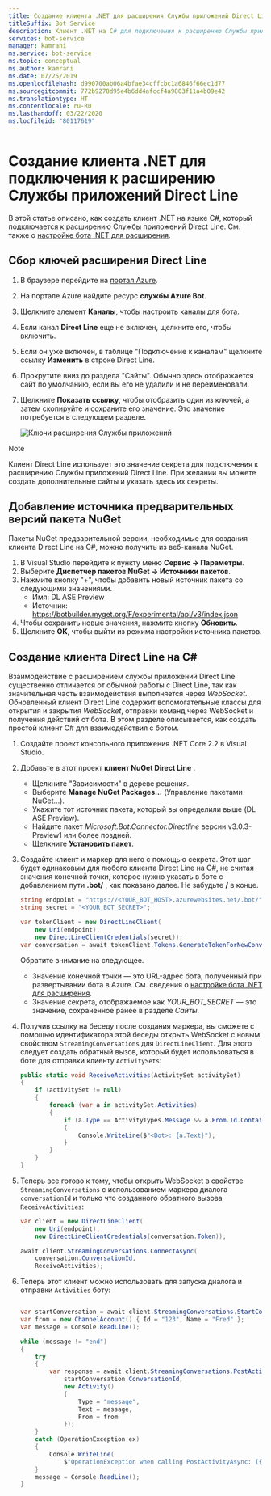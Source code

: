 ```yaml
---
title: Создание клиента .NET для расширения Службы приложений Direct Line
titleSuffix: Bot Service
description: Клиент .NET на C# для подключения к расширению Службы приложений Direct Line
services: bot-service
manager: kamrani
ms.service: bot-service
ms.topic: conceptual
ms.author: kamrani
ms.date: 07/25/2019
ms.openlocfilehash: d990700ab06a4bfae34cffcbc1a6846f66ec1d77
ms.sourcegitcommit: 772b9278d95e4b6dd4afccf4a9803f11a4b09e42
ms.translationtype: HT
ms.contentlocale: ru-RU
ms.lasthandoff: 03/22/2020
ms.locfileid: "80117619"
---
```

# <a name="create-net-client-to-connect-to-direct-line-app-service-extension"></a>Создание клиента .NET для подключения к расширению Службы приложений Direct Line

В этой статье описано, как создать клиент .NET на языке C#, который подключается к расширению Службы приложений Direct Line.
См. также о [настройке бота .NET для расширения](bot-service-channel-directline-extension-net-bot.md).

## <a name="gather-your-direct-line-extension-keys"></a>Сбор ключей расширения Direct Line

1. В браузере перейдите на [портал Azure](https://portal.azure.com/).
1. На портале Azure найдите ресурс **службы Azure Bot**.
1. Щелкните элемент **Каналы**, чтобы настроить каналы для бота.
1. Если канал **Direct Line** еще не включен, щелкните его, чтобы включить.
1. Если он уже включен, в таблице "Подключение к каналам" щелкните ссылку **Изменить** в строке Direct Line.
1. Прокрутите вниз до раздела "Сайты". Обычно здесь отображается сайт по умолчанию, если вы его не удалили и не переименовали.
1. Щелкните **Показать ссылку**, чтобы отобразить один из ключей, а затем скопируйте и сохраните его значение. Это значение потребуется в следующем разделе.

    ![Ключи расширения Службы приложений](./media/channels/direct-line-extension-extension-keys-net-client.png)

> [!NOTE]
> Клиент Direct Line использует это значение секрета для подключения к расширению Службы приложений Direct Line. При желании вы можете создать дополнительные сайты и указать здесь их секреты.

## <a name="add-the-preview-nuget-package-source"></a>Добавление источника предварительных версий пакета NuGet

Пакеты NuGet предварительной версии, необходимые для создания клиента Direct Line на C#, можно получить из веб-канала NuGet.

1. В Visual Studio перейдите к пункту меню **Сервис -> Параметры**.
1. Выберите **Диспетчер пакетов NuGet -> Источники пакетов**.
1. Нажмите кнопку "+", чтобы добавить новый источник пакета со следующими значениями.
    - Имя: DL ASE Preview
    - Источник: https://botbuilder.myget.org/F/experimental/api/v3/index.json
1. Чтобы сохранить новые значения, нажмите кнопку **Обновить**.
1. Щелкните **ОК**, чтобы выйти из режима настройки источника пакетов.

## <a name="create-a-c-direct-line-client"></a>Создание клиента Direct Line на C#

Взаимодействие с расширением службы приложений Direct Line существенно отличается от обычной работы с Direct Line, так как значительная часть взаимодействия выполняется через *WebSocket*. Обновленный клиент Direct Line содержит вспомогательные классы для открытия и закрытия *WebSocket*, отправки команд через WebSocket и получения действий от бота. В этом разделе описывается, как создать простой клиент C# для взаимодействия с ботом.

1. Создайте проект консольного приложения .NET Core 2.2 в Visual Studio.
1. Добавьте в этот проект **клиент NuGet Direct Line** .
    - Щелкните "Зависимости" в дереве решения.
    - Выберите **Manage NuGet Packages...** (Управление пакетами NuGet...).
    - Укажите тот источник пакета, который вы определили выше (DL ASE Preview).
    - Найдите пакет *Microsoft.Bot.Connector.Directline* версии v3.0.3-Preview1 или более поздней.
    - Щелкните **Установить пакет**.
1. Создайте клиент и маркер для него с помощью секрета. Этот шаг будет одинаковым для любого клиента Direct Line на C#, не считая значения конечной точки, которое нужно указать в боте с добавлением пути **.bot/** , как показано далее. Не забудьте **/** в конце.

    ```csharp
    string endpoint = "https://<YOUR_BOT_HOST>.azurewebsites.net/.bot/";
    string secret = "<YOUR_BOT_SECRET>";

    var tokenClient = new DirectLineClient(
        new Uri(endpoint),
        new DirectLineClientCredentials(secret));
    var conversation = await tokenClient.Tokens.GenerateTokenForNewConversationAsync();
    ```

    Обратите внимание на следующее.
    - Значение конечной точки — это URL-адрес бота, полученный при развертывании бота в Azure.  См. сведения о [настройке бота .NET для расширения](bot-service-channel-directline-extension-net-bot.md).
    - Значение секрета, отображаемое как *YOUR_BOT_SECRET* — это значение, сохраненное ранее в разделе *Сайты*.

1. Получив ссылку на беседу после создания маркера, вы сможете с помощью идентификатора этой беседы открыть WebSocket с новым свойством `StreamingConversations` для `DirectLineClient`. Для этого следует создать обратный вызов, который будет использоваться в боте для отправки клиенту `ActivitySets`:

    ```csharp
    public static void ReceiveActivities(ActivitySet activitySet)
    {
        if (activitySet != null)
        {
            foreach (var a in activitySet.Activities)
            {
                if (a.Type == ActivityTypes.Message && a.From.Id.Contains("bot"))
                {
                    Console.WriteLine($"<Bot>: {a.Text}");
                }
            }
        }
    }
    ```

1. Теперь все готово к тому, чтобы открыть WebSocket в свойстве `StreamingConversations` с использованием маркера диалога `conversationId` и только что созданного обратного вызова `ReceiveActivities`:

    ```csharp
    var client = new DirectLineClient(
        new Uri(endpoint),
        new DirectLineClientCredentials(conversation.Token));

    await client.StreamingConversations.ConnectAsync(
        conversation.ConversationId,
        ReceiveActivities);
    ```

1. Теперь этот клиент можно использовать для запуска диалога и отправки `Activities` боту:

    ```csharp

    var startConversation = await client.StreamingConversations.StartConversationAsync();
    var from = new ChannelAccount() { Id = "123", Name = "Fred" };
    var message = Console.ReadLine();

    while (message != "end")
    {
        try
        {
            var response = await client.StreamingConversations.PostActivityAsync(
                startConversation.ConversationId,
                new Activity()
                {
                    Type = "message",
                    Text = message,
                    From = from
                });
        }
        catch (OperationException ex)
        {
            Console.WriteLine(
                $"OperationException when calling PostActivityAsync: ({ex.StatusCode})");
        }
        message = Console.ReadLine();
    }
    ```
